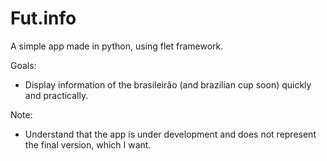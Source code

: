 # Fut.info
A simple app made in python, using flet framework.



Goals: 

- Display information of the brasileirão (and brazilian cup soon) quickly and practically.




 Note:

- Understand that the app is under development and does not represent the final version, which I want.
